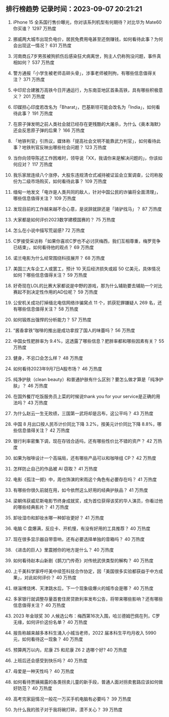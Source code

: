 
## 排行榜趋势 记录时间：2023-09-07 20:21:21
  
  1. iPhone 15 全系国行售价曝光，你对该系列机型有何期待？对比华为 Mate60 你买谁？ 1297 万热度
    
  2. 挪威两大城市出现负电价，居民免费用电甚至还倒赚钱，如何看待此事？为何会出现这一情况？ 631 万热度
    
  3. 河南商丘7岁男孩被狗抓伤后感染狂犬病离世，狗主人仍称狗没问题，事件真相如何？ 537 万热度
    
  4. 警方通报「小学生被老师击碎头骨」，涉事老师被刑拘，有哪些信息值得关注？ 371 万热度
    
  5. 中印尼合建雅万高铁今日开通运行，为东南亚地区首条高铁，具有哪些积极意义？ 201 万热度
    
  6. 印媒担心印度若改名为「Bharat」，巴基斯坦可能会改名为「India」，如何看待此事？ 191 万热度
    
  7. 在原子弹发明之前人类社会就已经存在更残酷的大屠杀，为什么《奥本海默》还会反思原子弹的后果？ 166 万热度
    
  8. 「地铁判官」引热议，媒体称「提高社会文明不能靠武力判官」，如何看待此事？地铁判官反映出哪些社会问题？ 123 万热度
    
  9. 当你向领导陈述工作困难时，领导说「XX，我请你来是解决问题的」，你该如何应对？ 117 万热度
    
  10. 我乐家居连续八个涨停，大股东违规清仓式减持被证监会立案调查，公司称股份为二级市场购买，如何看待此事？ 109 万热度
    
  11. 缅甸一地发文「电诈是人类共同的敌人，针对中国公民的诈骗将全面清理」，哪些信息值得关注？ 109 万热度
    
  12. 发现目前的工作越来越不合心意，是说辞就辞还是「骑驴找马」？ 87 万热度
    
  13. 大家都是如何评价2023数学建模国赛的？ 75 万热度
    
  14. 怎么在小说中描写荒诞感? 72 万热度
    
  15. C罗接受采访称「如果你喜欢C罗也不必讨厌梅西，我们互相尊重，梅罗竞争已结束」，如何看待他的观点？ 69 万热度
    
  16. 诺兰电影为什么经常围绕科技展开？ 68 万热度
    
  17. 美国三大车企工人或罢工，预计 10 天后经济损失或超 50 亿美元，具体情况如何？哪些信息值得关注？ 59 万热度
    
  18. 好奇现在LOL的比赛大家都说是中野的游戏，那为什么辅助要去辅助一个对比赛起不到决定性作用的AD位呢？ 59 万热度
    
  19. 公安机关成功打掉缅北电信网络诈骗窝点 11 个，抓获犯罪嫌疑人 269 名，还有哪些信息值得关注？ 58 万热度
    
  20. 如何锻炼出强悍的分析能力？ 57 万热度
    
  21. “酱香拿铁”咖啡的推出是成功拿捏了国人的味蕾吗？ 56 万热度
    
  22. 中国女性肥胖率为 9.4%，这透露了哪些信息？肥胖率都和哪些因素有关？ 55 万热度
    
  23. 健身，不忌口会怎么样？ 48 万热度
    
  24. 如何看待2023年9月7日A股市场？ 46 万热度
    
  25. 纯净护肤（clean beauty）和普通护肤有什么区别？要怎么做才算是「纯净护肤」？ 46 万热度
    
  26. 在国外餐厅吃饭服务员上菜的时候说thank you for your service是正确的用法吗？ 43 万热度
    
  27. 为什么赵云一生无败绩，三国第一武将却是吕布，这公平吗？ 43 万热度
    
  28. 中国 8 月出口按人民币计价同比下降 3.2%，按美元计价同比下降 8.8%，哪些信息值得关注？ 42 万热度
    
  29. 银行利率密集下调，现在存钱合适吗，还有哪些性价比不错的资产？ 42 万热度
    
  30. 如果为咖啡设计一个高端局，还有哪些产品可以和咖啡组 CP？ 42 万热度
    
  31. 怎样防止自己的作品被 AI 窃取？ 41 万热度
    
  32. 电影《孤注一掷》中，周也饰演的宋雨这个角色有必要存在吗？ 41 万热度
    
  33. 有哪些你很久前就在用，如今依然这么好用的经典护肤品？ 41 万热度
    
  34. 梁朝伟获威尼斯电影节终身成就奖，成为首位获得该奖的华人演员，你看过他的哪些经典影片？ 41 万热度
    
  35. 卸妆湿巾和卸妆水哪一种卸妆更好？ 41 万热度
    
  36. 电脑 C 盘爆满，反应卡、开机慢，有没有好用的工具推荐？ 40 万热度
    
  37. 现在很多显示器自带音响，还有必要选择单独的音箱吗？ 40 万热度
    
  38. 《进击的巨人》里震撼你的地方是什么？ 40 万热度
    
  39. 如何看待赵本山新剧《鹊刀门传奇》对传统武侠类型的解构？ 40 万热度
    
  40. 上千美科学家呼吁美中续签科技合作协定，因「美国很多实验都获益于中方成果」，对此如何评价？ 40 万热度
    
  41. 继淄博烧烤、天津跳水后，下一个现象级爆火的城市会是哪？ 40 万热度
    
  42. 多家银行就调整存量首套住房贷款利率发布公告，将带来哪些影响？还有哪些信息值得关注？ 40 万热度
    
  43. 2023 年金球奖 30 人候选公布：梅西第16次入围，哈兰德姆巴佩在列，C罗无缘，如何评价这份名单？ 40 万热度
    
  44. 报告称越来越多本科生涌入小城当老师，2022 届本科生平均月收入 5990 元，如何看待这一现象？ 40 万热度
    
  45. 预算两万以内，尼康 Z5 和尼康 Z6 2 选哪个好? 40 万热度
    
  46. 上班后还会感受到快乐吗？ 40 万热度
    
  47. 母爱是一种天性吗？ 40 万热度
    
  48. 如何看待贾姨揭露的各类拐卖儿童的新手段，普通人面对拐卖套路应该如何做好防范？ 40 万热度
    
  49. 高考完家庭情况一般花一万买手机电脑有必要吗？ 39 万热度
    
  50. 为什么我的孩子对于我将碗打碎，漠不关心？ 39 万热度
    
